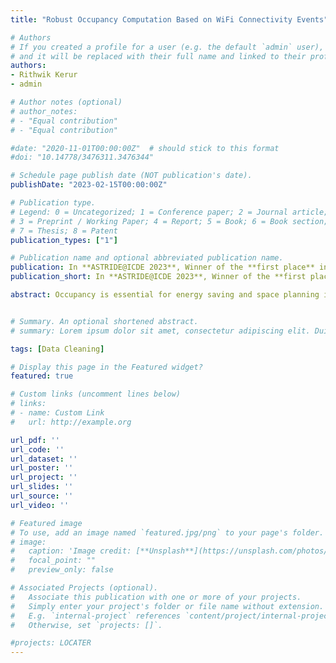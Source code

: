 ```yaml
---
title: "Robust Occupancy Computation Based on WiFi Connectivity Events"

# Authors
# If you created a profile for a user (e.g. the default `admin` user), write the username (folder name) here 
# and it will be replaced with their full name and linked to their profile.
authors:
- Rithwik Kerur
- admin

# Author notes (optional)
# author_notes:
# - "Equal contribution"
# - "Equal contribution"

#date: "2020-11-01T00:00:00Z"  # should stick to this format
#doi: "10.14778/3476311.3476344"

# Schedule page publish date (NOT publication's date).
publishDate: "2023-02-15T00:00:00Z"

# Publication type.
# Legend: 0 = Uncategorized; 1 = Conference paper; 2 = Journal article;
# 3 = Preprint / Working Paper; 4 = Report; 5 = Book; 6 = Book section;
# 7 = Thesis; 8 = Patent
publication_types: ["1"]

# Publication name and optional abbreviated publication name.
publication: In **ASTRIDE@ICDE 2023**, Winner of the **first place** in the ASTRIDE workshop competition.
publication_short: In **ASTRIDE@ICDE 2023**, Winner of the **first place** in the ASTRIDE workshop competition.

abstract: Occupancy is essential for energy saving and space planning in buildings. Current approaches rely on various sensor  hardware, which is intrusive and probably expensive. This work proposed a robust, almost zero-cost occupancy computation approach using WiFi connectivity logs. The ubiquity of WiFi connectivity data enables our occupancy solution to be used passively and in all types of buildings with WiFi infrastructure. Estimating an accurate occupancy count from the WiFi connectivity data is challenging, and the streaming nature of connectivity logs requires the algorithms to be efficient enough to make (near) real-time computation. We proposed a series of approaches to efficiently and effectively compute occupancy at a given location inside a building in the given time range. The proposed occupancy strategy has been implemented, deployed, and running in more than 30 buildings in 2 different universities, for nearly 3 years. #


# Summary. An optional shortened abstract.
# summary: Lorem ipsum dolor sit amet, consectetur adipiscing elit. Duis posuere tellus ac convallis placerat. Proin tincidunt magna sed ex sollicitudin condimentum.

tags: [Data Cleaning]

# Display this page in the Featured widget?
featured: true

# Custom links (uncomment lines below)
# links:
# - name: Custom Link
#   url: http://example.org

url_pdf: ''
url_code: ''
url_dataset: ''
url_poster: ''
url_project: ''
url_slides: ''
url_source: ''
url_video: ''

# Featured image
# To use, add an image named `featured.jpg/png` to your page's folder. 
# image:
#   caption: 'Image credit: [**Unsplash**](https://unsplash.com/photos/pLCdAaMFLTE)'
#   focal_point: ""
#   preview_only: false

# Associated Projects (optional).
#   Associate this publication with one or more of your projects.
#   Simply enter your project's folder or file name without extension.
#   E.g. `internal-project` references `content/project/internal-project/index.md`.
#   Otherwise, set `projects: []`.

#projects: LOCATER
---
```


